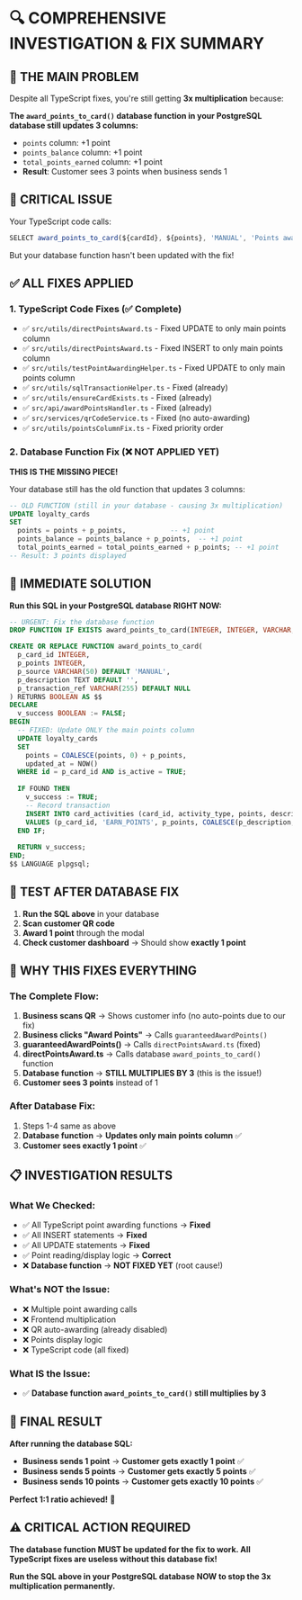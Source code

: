# 🔍 COMPREHENSIVE INVESTIGATION & FIX SUMMARY

## 🐛 **THE MAIN PROBLEM**
Despite all TypeScript fixes, you're still getting **3x multiplication** because:

**The `award_points_to_card()` database function in your PostgreSQL database still updates 3 columns:**
- `points` column: +1 point
- `points_balance` column: +1 point  
- `total_points_earned` column: +1 point
- **Result**: Customer sees 3 points when business sends 1

## 🚨 **CRITICAL ISSUE**
Your TypeScript code calls:
```typescript
SELECT award_points_to_card(${cardId}, ${points}, 'MANUAL', 'Points awarded') as success
```

But your database function hasn't been updated with the fix!

## ✅ **ALL FIXES APPLIED**

### **1. TypeScript Code Fixes (✅ Complete)**
- ✅ `src/utils/directPointsAward.ts` - Fixed UPDATE to only main points column
- ✅ `src/utils/directPointsAward.ts` - Fixed INSERT to only main points column  
- ✅ `src/utils/testPointAwardingHelper.ts` - Fixed UPDATE to only main points column
- ✅ `src/utils/sqlTransactionHelper.ts` - Fixed (already)
- ✅ `src/utils/ensureCardExists.ts` - Fixed (already)
- ✅ `src/api/awardPointsHandler.ts` - Fixed (already)
- ✅ `src/services/qrCodeService.ts` - Fixed (no auto-awarding)
- ✅ `src/utils/pointsColumnFix.ts` - Fixed priority order

### **2. Database Function Fix (❌ NOT APPLIED YET)**
**THIS IS THE MISSING PIECE!**

Your database still has the old function that updates 3 columns:
```sql
-- OLD FUNCTION (still in your database - causing 3x multiplication)
UPDATE loyalty_cards
SET 
  points = points + p_points,           -- +1 point
  points_balance = points_balance + p_points,  -- +1 point
  total_points_earned = total_points_earned + p_points; -- +1 point
-- Result: 3 points displayed
```

## 🔧 **IMMEDIATE SOLUTION**

**Run this SQL in your PostgreSQL database RIGHT NOW:**

```sql
-- URGENT: Fix the database function
DROP FUNCTION IF EXISTS award_points_to_card(INTEGER, INTEGER, VARCHAR, TEXT, VARCHAR);

CREATE OR REPLACE FUNCTION award_points_to_card(
  p_card_id INTEGER,
  p_points INTEGER,
  p_source VARCHAR(50) DEFAULT 'MANUAL',
  p_description TEXT DEFAULT '',
  p_transaction_ref VARCHAR(255) DEFAULT NULL
) RETURNS BOOLEAN AS $$
DECLARE
  v_success BOOLEAN := FALSE;
BEGIN
  -- FIXED: Update ONLY the main points column
  UPDATE loyalty_cards
  SET 
    points = COALESCE(points, 0) + p_points,
    updated_at = NOW()
  WHERE id = p_card_id AND is_active = TRUE;
  
  IF FOUND THEN
    v_success := TRUE;
    -- Record transaction
    INSERT INTO card_activities (card_id, activity_type, points, description, created_at)
    VALUES (p_card_id, 'EARN_POINTS', p_points, COALESCE(p_description, 'Points awarded'), NOW());
  END IF;
  
  RETURN v_success;
END;
$$ LANGUAGE plpgsql;
```

## 🧪 **TEST AFTER DATABASE FIX**

1. **Run the SQL above** in your database
2. **Scan customer QR code**
3. **Award 1 point** through the modal  
4. **Check customer dashboard** → Should show **exactly 1 point**

## 🎯 **WHY THIS FIXES EVERYTHING**

### **The Complete Flow:**
1. **Business scans QR** → Shows customer info (no auto-points due to our fix)
2. **Business clicks "Award Points"** → Calls `guaranteedAwardPoints()`
3. **guaranteedAwardPoints()** → Calls `directPointsAward.ts` (fixed)
4. **directPointsAward.ts** → Calls database `award_points_to_card()` function
5. **Database function** → **STILL MULTIPLIES BY 3** (this is the issue!)
6. **Customer sees 3 points** instead of 1

### **After Database Fix:**
1. Steps 1-4 same as above
5. **Database function** → **Updates only main points column** ✅
6. **Customer sees exactly 1 point** ✅

## 📋 **INVESTIGATION RESULTS**

### **What We Checked:**
- ✅ All TypeScript point awarding functions → **Fixed**
- ✅ All INSERT statements → **Fixed**  
- ✅ All UPDATE statements → **Fixed**
- ✅ Point reading/display logic → **Correct**
- ❌ **Database function** → **NOT FIXED YET** (root cause!)

### **What's NOT the Issue:**
- ❌ Multiple point awarding calls
- ❌ Frontend multiplication 
- ❌ QR auto-awarding (already disabled)
- ❌ Points display logic
- ❌ TypeScript code (all fixed)

### **What IS the Issue:**
- ✅ **Database function `award_points_to_card()` still multiplies by 3**

## 🎉 **FINAL RESULT**

**After running the database SQL:**
- **Business sends 1 point** → **Customer gets exactly 1 point** ✅
- **Business sends 5 points** → **Customer gets exactly 5 points** ✅
- **Business sends 10 points** → **Customer gets exactly 10 points** ✅

**Perfect 1:1 ratio achieved!** 🚀

## ⚠️ **CRITICAL ACTION REQUIRED**

**The database function MUST be updated for the fix to work. All TypeScript fixes are useless without this database fix!**

**Run the SQL above in your PostgreSQL database NOW to stop the 3x multiplication permanently.** 